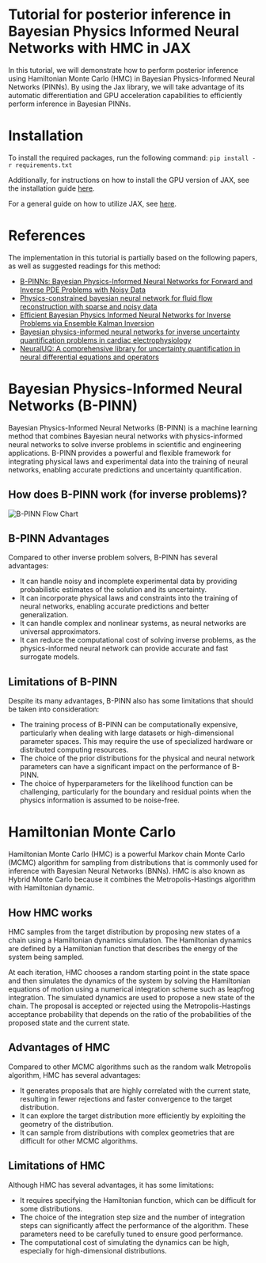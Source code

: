 # Tutorial for posterior inference in Bayesian Physics Informed Neural Networks with HMC in JAX

In this tutorial, we will demonstrate how to perform posterior inference using Hamiltonian Monte Carlo (HMC) in Bayesian Physics-Informed Neural Networks (PINNs). By using the Jax library, we will take advantage of its automatic differentiation and GPU acceleration capabilities to efficiently perform inference in Bayesian PINNs.

# Installation
To install the required packages, run the following command:
`pip install -r requirements.txt`

Additionally, for instructions on how to install the GPU version of JAX, see the installation guide [here](https://github.com/google/jax#installation).

For a general guide on how to utilize JAX, see [here](https://jax.readthedocs.io/en/latest/notebooks/quickstart.html).


# References
The implementation in this tutorial is partially based on the following papers, as well as suggested readings for this method:
- [B-PINNs: Bayesian Physics-Informed Neural Networks for Forward and Inverse PDE Problems with Noisy Data](https://arxiv.org/abs/2003.06097)
- [Physics-constrained bayesian neural network for fluid flow reconstruction with sparse and noisy data](https://www.sciencedirect.com/science/article/pii/S2095034920300295)
- [Efficient Bayesian Physics Informed Neural Networks for Inverse Problems via Ensemble Kalman Inversion](https://arxiv.org/pdf/2303.07392.pdf)
- [Bayesian physics-informed neural networks for inverse uncertainty quantification problems in cardiac electrophysiology](https://www.politesi.polimi.it/handle/10589/175559)
- [NeuralUQ: A comprehensive library for uncertainty quantification in neural differential equations and operators
](https://arxiv.org/abs/2208.11866)

# Bayesian Physics-Informed Neural Networks (B-PINN) 

Bayesian Physics-Informed Neural Networks (B-PINN) is a machine learning method that combines Bayesian neural networks with physics-informed neural networks to solve inverse problems in scientific and engineering applications. B-PINN provides a powerful and flexible framework for integrating physical laws and experimental data into the training of neural networks, enabling accurate predictions and uncertainty quantification.

## How does B-PINN work (for inverse problems)?
![B-PINN Flow Chart](https://drive.google.com/uc?id=1UvxadtquFBS_F7wIOY6NRJyTHa0poXRp)

## B-PINN Advantages
Compared to other inverse problem solvers, B-PINN has several advantages:

- It can handle noisy and incomplete experimental data by providing probabilistic estimates of the solution and its uncertainty.
- It can incorporate physical laws and constraints into the training of neural networks, enabling accurate predictions and better generalization.
- It can handle complex and nonlinear systems, as neural networks are universal approximators.
- It can reduce the computational cost of solving inverse problems, as the physics-informed neural network can provide accurate and fast surrogate models.

## Limitations of B-PINN
Despite its many advantages, B-PINN also has some limitations that should be taken into consideration:

- The training process of B-PINN can be computationally expensive, particularly when dealing with large datasets or high-dimensional parameter spaces. This may require the use of specialized hardware or distributed computing resources.
- The choice of the prior distributions for the physical and neural network parameters can have a significant impact on the performance of B-PINN. 
- The choice of hyperparameters for the likelihood function can be challenging, particularly for the boundary and residual points when the physics information is assumed to be noise-free.

# Hamiltonian Monte Carlo
Hamiltonian Monte Carlo (HMC) is a powerful Markov chain Monte Carlo (MCMC) algorithm for sampling from distributions that is commonly used for inference with Bayesian Neural Networks (BNNs). HMC is also known as Hybrid Monte Carlo because it combines the Metropolis-Hastings algorithm with Hamiltonian dynamic.

## How HMC works
HMC samples from the target distribution by proposing new states of a chain using a Hamiltonian dynamics simulation. The Hamiltonian dynamics are defined by a Hamiltonian function that describes the energy of the system being sampled.

At each iteration, HMC chooses a random starting point in the state space and then simulates the dynamics of the system by solving the Hamiltonian equations of motion using a numerical integration scheme such as leapfrog integration. The simulated dynamics are used to propose a new state of the chain. The proposal is accepted or rejected using the Metropolis-Hastings acceptance probability that depends on the ratio of the probabilities of the proposed state and the current state.

## Advantages of HMC
Compared to other MCMC algorithms such as the random walk Metropolis algorithm, HMC has several advantages:

- It generates proposals that are highly correlated with the current state, resulting in fewer rejections and faster convergence to the target distribution.
- It can explore the target distribution more efficiently by exploiting the geometry of the distribution.
- It can sample from distributions with complex geometries that are difficult for other MCMC algorithms.

## Limitations of HMC
Although HMC has several advantages, it has some limitations:

- It requires specifying the Hamiltonian function, which can be difficult for some distributions.
- The choice of the integration step size and the number of integration steps can significantly affect the performance of the algorithm. These parameters need to be carefully tuned to ensure good performance.
- The computational cost of simulating the dynamics can be high, especially for high-dimensional distributions.

